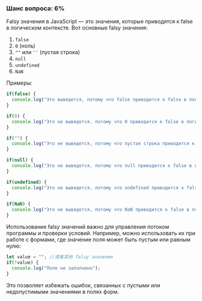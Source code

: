 ### Шанс вопроса: 6%

Falsy значения в JavaScript — это значения, которые приводятся к false в логическом контексте. Вот основные falsy значения:

1. `false`
2. `0` (ноль)
3. `""` или `''` (пустая строка)
4. `null`
5. `undefined`
6. `NaN`

Примеры:
```javascript
if(false) {
  console.log("Это выведется, потому что false приводится к false в логическом контексте");
}

if(0) {
  console.log("Это не выведется, потому что 0 приводится к false в логическом контексте");
}

if("") {
  console.log("Это не выведется, потому что пустая строка приводится к false в логическом контексте");
}

if(null) {
  console.log("Это не выведется, потому что null приводится к false в логическом контексте");
}

if(undefined) {
  console.log("Это не выведется, потому что undefined приводится к false в логическом контексте");
}

if(NaN) {
  console.log("Это не выведется, потому что NaN приводится к false в логическом контексте");
}
```

Использование falsy значений важно для управления потоком программы и проверки условий. Например, можно использовать их при работе с формами, где значение поля может быть пустым или равным нулю:
```javascript
let value = ""; //或者其他 falsy значение
if(!value) {
  console.log("Поле не заполнено");
}
```
Это позволяет избежать ошибок, связанных с пустыми или недопустимыми значениями в полях форм.